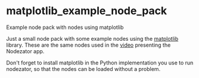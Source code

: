 # matplotlib_example_node_pack
Example node pack with nodes using matplotlib

Just a small node pack with some example nodes using the [matplotlib][] library. These are the same nodes used in the [video][] presenting the Nodezator app.

Don't forget to install matplotlib in the Python implementation you use to run nodezator, so that the nodes can be loaded without a problem.

[matplotlib]: https://matplotlib.org/
[video]: https://youtu.be/GlQJvuU7Z_8?t=1065
